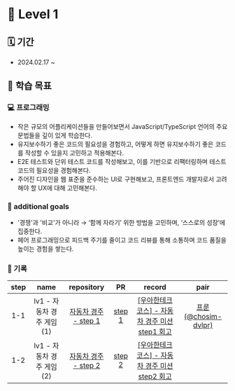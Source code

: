 # 🥚 Level 1

## 🗓 기간

- 2024.02.17 ~

## 🎯 학습 목표

### 💻 프로그래밍

- 작은 규모의 어플리케이션들을 만들어보면서 JavaScript/TypeScript 언어의 주요 문법들을 깊이 있게 학습한다.
- 유지보수하기 좋은 코드의 필요성을 경험하고, 어떻게 하면 유지보수하기 좋은 코드를 작성할 수 있을지 고민하고 적용해본다.
- E2E 테스트와 단위 테스트 코드를 작성해보고, 이를 기반으로 리팩터링하며 테스트 코드의 필요성을 경험해본다.
- 주어진 디자인을 웹 표준을 준수하는 UI로 구현해보고, 프론트엔드 개발자로서 고려해야 할 UX에 대해 고민해본다.

### 💬 additional goals

- '경쟁'과 '비교'가 아니라 → ‘함께 자라기’ 위한 방법을 고민하며, ‘스스로의 성장’에 집중한다.
- 페어 프로그래밍으로 피드백 주기를 줄이고 코드 리뷰를 통해 소통하며 코드 품질을 높이는 경험을 쌓는다.

### 📝 기록

| step |          name          |                                      repository                                      |                                   PR                                   |                                                                                                          record                                                                                                           |                          pair                          |
| :--: | :--------------------: | :----------------------------------------------------------------------------------: | :--------------------------------------------------------------------: | :-----------------------------------------------------------------------------------------------------------------------------------------------------------------------------------------------------------------------: | :----------------------------------------------------: |
| 1-1  | lv1 - 자동차 경주 게임(1) | [자동차 경주 - step 1](https://github.com/jinyoung234/javascript-racingcar/tree/step1) | [step 1](https://github.com/woowacourse/javascript-racingcar/pull/275) | [[우아한테크코스] - 자동차 경주 미션 step1 회고](https://velog.io/@jinyoung234/%EC%9A%B0%EC%95%84%ED%95%9C-%ED%85%8C%ED%81%AC%EC%BD%94%EC%8A%A4-%EC%9E%90%EB%8F%99%EC%B0%A8-%EB%AF%B8%EC%85%98-step-1-%ED%9A%8C%EA%B3%A0) | [프룬(@chosim-dvlpr)](https://github.com/chosim-dvlpr) |
| 1-2  | lv1 - 자동차 경주 게임(2) | [자동차 경주 - step 2](https://github.com/jinyoung234/javascript-racingcar/tree/step2) | [step 2](https://github.com/woowacourse/javascript-racingcar/pull/290) | [[우아한테크코스] - 자동차 경주 미션 step2 회고](https://velog.io/@jinyoung234/%EC%9A%B0%EC%95%84%ED%95%9C-%ED%85%8C%ED%81%AC%EC%BD%94%EC%8A%A4-%EC%9E%90%EB%8F%99%EC%B0%A8-%EA%B2%BD%EC%A3%BC-%EB%AF%B8%EC%85%98-step-2-%ED%9A%8C%EA%B3%A0) |  |
